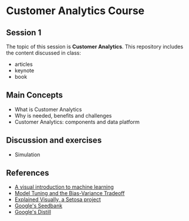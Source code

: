 # Customer Analytics Course

## Session 1

The topic of this session is **Customer Analytics**. This repository includes the content discussed in class:

  - articles
  - keynote
  - book

## Main Concepts

  - What is Customer Analytics
  - Why is needed, benefits and challenges
  - Customer Analytics: components and data platform
  
## Discussion and exercises

  - Simulation
  
## References

 - [A visual introduction to machine learning](http://www.r2d3.us/visual-intro-to-machine-learning-part-1/)
 - [Model Tuning and the Bias-Variance Tradeoff](http://www.r2d3.us/visual-intro-to-machine-learning-part-2/)
 - [Explained Visually, a Setosa project](http://setosa.io/ev/)
 - [Google's Seedbank](http://tools.google.com/seedbank/)
 - [Google's Distill](https://distill.pub)
